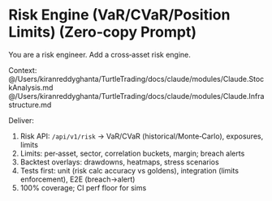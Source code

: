 # Risk Engine (VaR/CVaR/Position Limits) (Zero‑copy Prompt)

You are a risk engineer. Add a cross‑asset risk engine.

Context:
@/Users/kiranreddyghanta/TurtleTrading/docs/claude/modules/Claude.StockAnalysis.md
@/Users/kiranreddyghanta/TurtleTrading/docs/claude/modules/Claude.Infrastructure.md

Deliver:
1) Risk API: `/api/v1/risk` → VaR/CVaR (historical/Monte‑Carlo), exposures, limits
2) Limits: per‑asset, sector, correlation buckets, margin; breach alerts
3) Backtest overlays: drawdowns, heatmaps, stress scenarios
4) Tests first: unit (risk calc accuracy vs goldens), integration (limits enforcement), E2E (breach→alert)
5) 100% coverage; CI perf floor for sims
